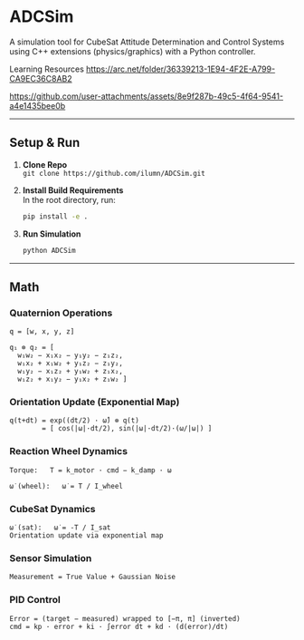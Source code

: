 # ADCSim
A simulation tool for CubeSat Attitude Determination and Control Systems using C++ extensions (physics/graphics) with a Python controller.

Learning Resources
https://arc.net/folder/36339213-1E94-4F2E-A799-CA9EC36C8AB2

https://github.com/user-attachments/assets/8e9f287b-49c5-4f64-9541-a4e1435bee0b


---

## Setup & Run

1. **Clone Repo**  
   `git clone https://github.com/ilumn/ADCSim.git`

2. **Install Build Requirements**  
   In the root directory, run:  
   ```bash
   pip install -e .
   ```

3. **Run Simulation**  
   ```bash
   python ADCSim
   ```

---

## Math

### Quaternion Operations
```
q = [w, x, y, z]

q₁ ⊗ q₂ = [ 
  w₁w₂ − x₁x₂ − y₁y₂ − z₁z₂,
  w₁x₂ + x₁w₂ + y₁z₂ − z₁y₂,
  w₁y₂ − x₁z₂ + y₁w₂ + z₁x₂,
  w₁z₂ + x₁y₂ − y₁x₂ + z₁w₂ ]
```

### Orientation Update (Exponential Map)
```
q(t+dt) = exp((dt/2) · ω̂) ⊗ q(t)
        = [ cos(|ω|·dt/2), sin(|ω|·dt/2)·(ω/|ω|) ]
```

### Reaction Wheel Dynamics
```
Torque:   T = k_motor · cmd − k_damp · ω

ω̇ (wheel):   ω̇ = T / I_wheel
```

### CubeSat Dynamics
```
ω̇ (sat):   ω̇ = -T / I_sat
Orientation update via exponential map
```

### Sensor Simulation
```
Measurement = True Value + Gaussian Noise
```

### PID Control
```
Error = (target − measured) wrapped to [−π, π] (inverted)
cmd = kp · error + ki · ∫error dt + kd · (d(error)/dt)
```

